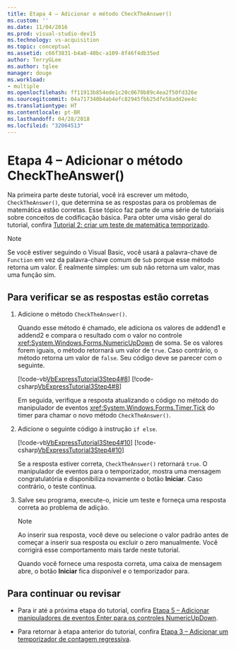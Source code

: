 ```yaml
---
title: Etapa 4 – Adicionar o método CheckTheAnswer()
ms.custom: ''
ms.date: 11/04/2016
ms.prod: visual-studio-dev15
ms.technology: vs-acquisition
ms.topic: conceptual
ms.assetid: c66f3831-b4a0-40bc-a109-8f46f4db35ed
author: TerryGLee
ms.author: tglee
manager: douge
ms.workload:
- multiple
ms.openlocfilehash: ff11913b854ede1c20c0670b89c4ea2f50fd326e
ms.sourcegitcommit: 04a717340b4ab4efc82945fbb25dfe58add2ee4c
ms.translationtype: HT
ms.contentlocale: pt-BR
ms.lasthandoff: 04/28/2018
ms.locfileid: "32064513"
---
```

# <a name="step-4-add-the-checktheanswer-method"></a>Etapa 4 – Adicionar o método CheckTheAnswer()
Na primeira parte deste tutorial, você irá escrever um método, `CheckTheAnswer()`, que determina se as respostas para os problemas de matemática estão corretas. Esse tópico faz parte de uma série de tutoriais sobre conceitos de codificação básica. Para obter uma visão geral do tutorial, confira [Tutorial 2: criar um teste de matemática temporizado](../ide/tutorial-2-create-a-timed-math-quiz.md).  
  
> [!NOTE]
>  Se você estiver seguindo o Visual Basic, você usará a palavra-chave de `Function` em vez da palavra-chave comum de `Sub` porque esse método retorna um valor. É realmente simples: um sub não retorna um valor, mas uma função sim.  

## <a name="to-verify-whether-the-answers-are-correct"></a>Para verificar se as respostas estão corretas  

1.  Adicione o método `CheckTheAnswer()`.  
  
     Quando esse método é chamado, ele adiciona os valores de addend1 e addend2 e compara o resultado com o valor no controle <xref:System.Windows.Forms.NumericUpDown> de soma. Se os valores forem iguais, o método retornará um valor de `true`. Caso contrário, o método retorna um valor de `false`. Seu código deve se parecer com o seguinte.  
  
     [!code-vb[VbExpressTutorial3Step4#8](../ide/codesnippet/VisualBasic/step-4-add-the-checktheanswer-parens-method_1.vb)]
     [!code-csharp[VbExpressTutorial3Step4#8](../ide/codesnippet/CSharp/step-4-add-the-checktheanswer-parens-method_1.cs)]  
  
     Em seguida, verifique a resposta atualizando o código no método do manipulador de eventos <xref:System.Windows.Forms.Timer.Tick> do timer para chamar o novo método `CheckTheAnswer()`.  
  
2.  Adicione o seguinte código à instrução `if else`.  

     [!code-vb[VbExpressTutorial3Step4#10](../ide/codesnippet/VisualBasic/step-4-add-the-checktheanswer-parens-method_2.vb)]
     [!code-csharp[VbExpressTutorial3Step4#10](../ide/codesnippet/CSharp/step-4-add-the-checktheanswer-parens-method_2.cs)]  

     Se a resposta estiver correta, `CheckTheAnswer()` retornará `true`. O manipulador de eventos para o temporizador, mostra uma mensagem congratulatória e disponibiliza novamente o botão **Iniciar**. Caso contrário, o teste continua.  

3.  Salve seu programa, execute-o, inicie um teste e forneça uma resposta correta ao problema de adição.  

    > [!NOTE]
    >  Ao inserir sua resposta, você deve ou selecione o valor padrão antes de começar a inserir sua resposta ou excluir o zero manualmente. Você corrigirá esse comportamento mais tarde neste tutorial.  

     Quando você fornece uma resposta correta, uma caixa de mensagem abre, o botão **Iniciar** fica disponível e o temporizador para.  

## <a name="to-continue-or-review"></a>Para continuar ou revisar  
  
-   Para ir até a próxima etapa do tutorial, confira [Etapa 5 – Adicionar manipuladores de eventos Enter para os controles NumericUpDown](../ide/step-5-add-enter-event-handlers-for-the-numericupdown-controls.md).  
  
-   Para retornar à etapa anterior do tutorial, confira [Etapa 3 – Adicionar um temporizador de contagem regressiva](../ide/step-3-add-a-countdown-timer.md).

